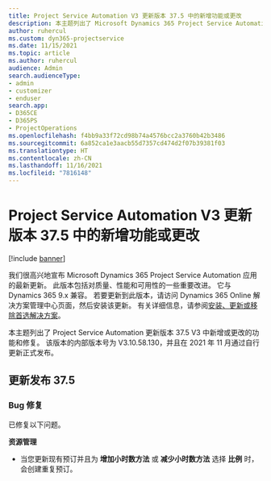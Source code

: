```yaml
---
title: Project Service Automation V3 更新版本 37.5 中的新增功能或更改
description: 本主题列出了 Microsoft Dynamics 365 Project Service Automation 更新发行版 37.5, V3 中的功能和修补程序。
author: ruhercul
ms.custom: dyn365-projectservice
ms.date: 11/15/2021
ms.topic: article
ms.author: ruhercul
audience: Admin
search.audienceType:
- admin
- customizer
- enduser
search.app:
- D365CE
- D365PS
- ProjectOperations
ms.openlocfilehash: f4bb9a33f72cd98b74a4576bcc2a3760b42b3486
ms.sourcegitcommit: 6a852ca1e3aacb55d7357cd474d2f07b39381f03
ms.translationtype: HT
ms.contentlocale: zh-CN
ms.lasthandoff: 11/16/2021
ms.locfileid: "7816148"
---
```

# <a name="whats-new-or-changed-in-project-service-automation-update-release-375-v3"></a>Project Service Automation V3 更新版本 37.5 中的新增功能或更改

[!include [banner](../includes/psa-now-project-operations.md)]

我们很高兴地宣布 Microsoft Dynamics 365 Project Service Automation 应用的最新更新。 此版本包括对质量、性能和可用性的一些重要改进。 它与 Dynamics 365 9.x 兼容。 若要更新到此版本，请访问 Dynamics 365 Online 解决方案管理中心页面，然后安装该更新。 有关详细信息，请参阅[安装、更新或移除首选解决方案](/power-platform/admin/install-remove-preferred-solution)。

本主题列出了 Project Service Automation 更新版本 37.5 V3 中新增或更改的功能和修复。 该版本的内部版本号为 V3.10.58.130，并且在 2021 年 11 月通过自行更新正式发布。

## <a name="update-release-375"></a>更新发布 37.5

### <a name="bug-fixes"></a>Bug 修复

已修复以下问题。

**资源管理**
- 当您更新现有预订并且为 **增加小时数方法** 或 **减少小时数方法** 选择 **比例** 时，会创建重复预订。
